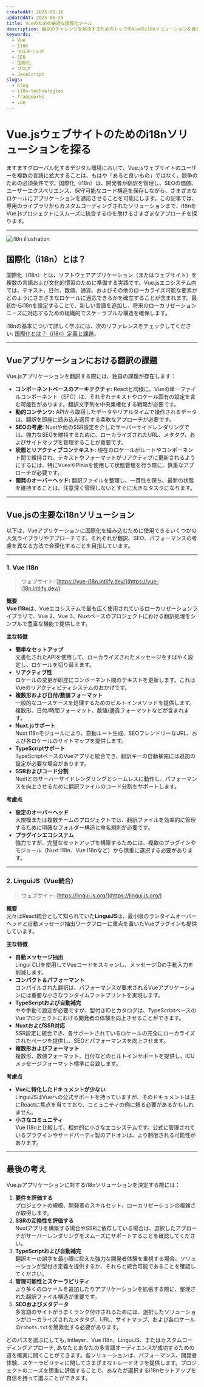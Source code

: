 ```yaml
---
createdAt: 2025-01-16
updatedAt: 2025-06-29
title: Vueのための最適な国際化ツール
description: 翻訳のチャレンジを解決するためのトップのVueのi18nソリューションを発見し、SEOを向上させ、グローバルなウェブエクスペリエンスを提供する。
keywords:
  - Vue
  - i18n
  - マルチリング
  - SEO
  - 国際化
  - ブログ
  - JavaScript
slugs:
  - blog
  - i18n-technologies
  - frameworks
  - vue
---
```


# Vue.jsウェブサイトのためのi18nソリューションを探る

ますますグローバル化するデジタル環境において、Vue.jsウェブサイトのユーザーを複数の言語に拡大することは、もはや「あると良いもの」ではなく、競争のための必須条件です。国際化（i18n）は、開発者が翻訳を管理し、SEOの価値、ユーザーエクスペリエンス、保守可能なコード構造を保存しながら、さまざまなロケールにアプリケーションを適応させることを可能にします。この記事では、専用のライブラリからカスタムコーディングされたソリューションまで、i18nをVue.jsプロジェクトにスムーズに統合するのを助けるさまざまなアプローチを探ります。

---

![i18n illustration](https://github.com/aymericzip/intlayer/blob/main/docs/blog/assets/i18n.webp)

## 国際化（i18n）とは？

国際化（i18n）とは、ソフトウェアアプリケーション（またはウェブサイト）を複数の言語および文化的慣習のために準備する実践です。Vue.jsエコシステム内では、テキスト、日付、数値、通貨、およびその他のローカライズ可能な要素がどのようにさまざまなロケールに適応できるかを確立することが含まれます。最初からi18nを設定することで、新しい言語を追加し、将来のローカリゼーションニーズに対応するための組織的でスケーラブルな構造を確保します。

i18nの基本について詳しく学ぶには、次のリファレンスをチェックしてください: [国際化とは？（i18n）定義と課題](https://github.com/aymericzip/intlayer/blob/main/docs/blog/ja/what_is_internationalization.md)。

---

## Vueアプリケーションにおける翻訳の課題

Vue.jsアプリケーションを翻訳する際には、独自の課題が存在します：

- **コンポーネントベースのアーキテクチャ:** Reactと同様に、Vueの単一ファイルコンポーネント（SFC）は、それぞれテキストやロケール固有の設定を含む可能性があります。翻訳文字列を中央集権化する戦略が必要です。
- **動的コンテンツ:** APIから取得したデータやリアルタイムで操作されるデータは、翻訳を即座に読み込み適用する柔軟なアプローチが必要です。
- **SEOの考慮:** Nuxtや他のSSR設定を介したサーバーサイドレンダリングでは、強力なSEOを維持するために、ローカライズされたURL、メタタグ、およびサイトマップを管理することが重要です。
- **状態とリアクティブコンテキスト:** 現在のロケールがルートやコンポーネント間で維持され、テキストやフォーマットがリアクティブに更新されるようにするには、特にVuexやPiniaを使用して状態管理を行う際に、慎重なアプローチが必要です。
- **開発のオーバーヘッド:** 翻訳ファイルを整理し、一貫性を保ち、最新の状態を維持することは、注意深く管理しないとすぐに大きなタスクになります。

---

## Vue.jsの主要なi18nソリューション

以下は、Vueアプリケーションに国際化を組み込むために使用できるいくつかの人気ライブラリやアプローチです。それぞれが翻訳、SEO、パフォーマンスの考慮を異なる方法で合理化することを目指しています。

---

### 1. Vue I18n

> ウェブサイト: [https://vue-i18n.intlify.dev/](https://vue-i18n.intlify.dev/)

**概要**  
**Vue I18n**は、Vueエコシステムで最も広く使用されているローカリゼーションライブラリで、Vue 2、Vue 3、Nuxtベースのプロジェクトにおける翻訳処理をシンプルで豊富な機能で提供します。

**主な特徴**

- **簡単なセットアップ**  
  文書化されたAPIを使用して、ローカライズされたメッセージをすばやく設定し、ロケールを切り替えます。
- **リアクティブ性**  
  ロケールの変更が即座にコンポーネント間のテキストを更新します。これはVueのリアクティビティシステムのおかげです。
- **複数形および日付/数値フォーマット**  
  一般的なユースケースを処理するためのビルトインメソッドを提供します。複数形、日付/時間フォーマット、数値/通貨フォーマットなどが含まれます。
- **Nuxt.jsサポート**  
  Nuxt I18nモジュールにより、自動ルート生成、SEOフレンドリーなURL、および各ロケールのサイトマップを提供します。
- **TypeScriptサポート**  
  TypeScriptベースのVueアプリと統合でき、翻訳キーの自動補完には追加の設定が必要な場合があります。
- **SSRおよびコード分割**  
  Nuxtとのサーバーサイドレンダリングとシームレスに動作し、パフォーマンスを向上させるために翻訳ファイルのコード分割をサポートします。

**考慮点**

- **設定のオーバーヘッド**  
  大規模または複数チームのプロジェクトでは、翻訳ファイルを効率的に管理するために明確なフォルダー構造と命名規則が必要です。
- **プラグインエコシステム**  
  強力ですが、完璧なセットアップを構築するためには、複数のプラグインやモジュール（Nuxt I18n、Vue I18nなど）から慎重に選択する必要があります。

---

### 2. LinguiJS（Vue統合）

> ウェブサイト: [https://lingui.js.org/](https://lingui.js.org/)

**概要**  
元々はReact統合として知られていた**LinguiJS**は、最小限のランタイムオーバーヘッドと自動メッセージ抽出ワークフローに重点を置いたVueプラグインも提供しています。

**主な特徴**

- **自動メッセージ抽出**  
  Lingui CLIを使用してVueコードをスキャンし、メッセージIDの手動入力を削減します。
- **コンパクト＆パフォーマント**  
  コンパイルされた翻訳は、パフォーマンスが要求されるVueアプリケーションには重要な小さなランタイムフットプリントを実現します。
- **TypeScriptおよび自動補完**  
  やや手動で設定が必要ですが、型付きIDとカタログは、TypeScriptベースのVueプロジェクトにおける開発者の体験を向上させることができます。
- **NuxtおよびSSR対応**  
  SSR設定に統合でき、各サポートされているロケールの完全にローカライズされたページを提供し、SEOとパフォーマンスを向上させます。
- **複数形およびフォーマット**  
  複数形、数値フォーマット、日付などのビルトインサポートを提供し、ICUメッセージフォーマット標準に合致します。

**考慮点**

- **Vueに特化したドキュメントが少ない**  
  LinguiJSはVueへの公式サポートを持っていますが、そのドキュメントは主にReactに焦点を当てており、コミュニティの例に頼る必要があるかもしれません。
- **小さなコミュニティ**  
  Vue I18nと比較して、相対的に小さなエコシステムです。公式に管理されているプラグインやサードパーティ製のアドオンは、より制限される可能性があります。

---

## 最後の考え

Vue.jsアプリケーションに対するi18nソリューションを決定する際には：

1. **要件を評価する**  
   プロジェクトの規模、開発者のスキルセット、ローカリゼーションの複雑さが取得します。
2. **SSRの互換性を評価する**  
   Nuxtアプリを構築する場合やSSRに依存している場合は、選択したアプローチがサーバーレンダリングをスムーズにサポートすることを確認してください。
3. **TypeScriptおよび自動補完**  
   翻訳キーの誤字を最小限に抑えた強力な開発者体験を重視する場合、ソリューションが型付き定義を提供するか、それらと統合可能であることを確認してください。
4. **管理可能性とスケーラビリティ**  
   より多くのロケールを追加したりアプリケーションを拡張する際に、整理された翻訳ファイル構造が重要です。
5. **SEOおよびメタデータ**  
   多言語のサイトがうまくランク付けされるためには、選択したソリューションがローカライズされたメタタグ、URL、サイトマップ、および各ロケールの`robots.txt`を簡素化する必要があります。

どのパスを選ぶにしても, Intlayer、Vue I18n、LinguiJS、またはカスタムコーディングアプローチ, あなたとあなたの多言語オーディエンスが成功するための道を確実に開くことができます。各ソリューションは、パフォーマンス、開発者体験、スケーラビリティに関してさまざまなトレードオフを提供します。プロジェクトのニーズを慎重に評価することで、あなたが選択するi18nセットアップを自信を持って選ぶことができます。
